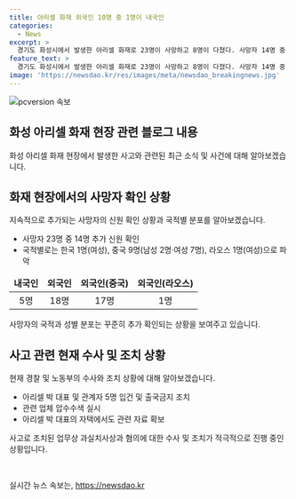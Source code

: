 ```yaml
---
title: 아리셀 화재 외국인 10명 중 1명이 내국인
categories:
  - News
excerpt: >
  경기도 화성시에서 발생한 아리셀 화재로 23명이 사망하고 8명이 다쳤다. 사망자 14명 중 11명의 신원이 확인됐는데, 한국인 1명과 중국, 라오스인 등 외국국적 13명이다. 화재로 인한 사망자가 추가로 확인돼 유가족들에게 통보됐으며, 경찰과 노동부는 관련 업무자 5명을 업무상과실치사상 등의 혐의로 입건하고 출국금지 조치했다. 이에 따라 관련 업체 압수수색도 이뤄졌다. 사건 관련 제보는 jebo@cbs.co.kr 또는 카카오톡 @노컷뉴스로 보낼 수 있다.
feature_text: >
  경기도 화성시에서 발생한 아리셀 화재로 23명이 사망하고 8명이 다쳤다. 사망자 14명 중 11명의 신원이 확인됐는데, 한국인 1명과 중국, 라오스인 등 외국국적 13명이다. 화재로 인한 사망자가 추가로 확인돼 유가족들에게 통보됐으며, 경찰과 노동부는 관련 업무자 5명을 업무상과실치사상 등의 혐의로 입건하고 출국금지 조치했다. 이에 따라 관련 업체 압수수색도 이뤄졌다. 사건 관련 제보는 jebo@cbs.co.kr 또는 카카오톡 @노컷뉴스로 보낼 수 있다.
image: 'https://newsdao.kr/res/images/meta/newsdao_breakingnews.jpg'
---
```


<p><img src="https://newsdao.kr/res/images/meta/newsdao_breakingnews.jpg" alt="pcversion 속보" /></p>

<h2 data-ke-size="size26">화성 아리셀 화재 현장 관련 블로그 내용</h2>

<p data-ke-size="size16">화성 아리셀 화재 현장에서 발생한 사고와 관련된 최근 소식 및 사건에 대해 알아보겠습니다.</p>

<h2 data-ke-size="size24">화재 현장에서의 사망자 확인 상황</h2>

<p data-ke-size="size16">지속적으로 추가되는 사망자의 신원 확인 상황과 국적별 분포를 알아보겠습니다.</p>

<ul>
<li>사망자 23명 중 14명 추가 신원 확인</li>
<li>국적별로는 한국 1명(여성), 중국 9명(남성 2명·여성 7명), 라오스 1명(여성)으로 파악</li>
</ul>

<table>
<thead>
<tr>
<td style="text-align: center; height: 17px;"><b>내국인</b></td>
<td style="text-align: center; height: 17px;"><b>외국인</b></td>
<td style="text-align: center; height: 17px;"><b>외국인(중국)</b></td>
<td style="text-align: center; height: 17px;"><b>외국인(라오스)</b></td>
</tr>
</thead>
<tr>
<td style="text-align: center; height: 17px;">5명</td>
<td style="text-align: center; height: 17px;">18명</td>
<td style="text-align: center; height: 17px;">17명</td>
<td style="text-align: center; height: 17px;">1명</td>
</tr>
</table>

<p data-ke-size="size16">사망자의 국적과 성별 분포는 꾸준히 추가 확인되는 상황을 보여주고 있습니다.</p>

<h2 data-ke-size="size24">사고 관련 현재 수사 및 조치 상황</h2>

<p data-ke-size="size16">현재 경찰 및 노동부의 수사와 조치 상황에 대해 알아보겠습니다.</p>

<ul>
<li>아리셀 박 대표 및 관계자 5명 입건 및 출국금지 조치</li>
<li>관련 업체 압수수색 실시</li>
<li>아리셀 박 대표의 자택에서도 관련 자료 확보</li>
</ul>

<p data-ke-size="size16">사고로 조치된 업무상 과실치사상과 혐의에 대한 수사 및 조치가 적극적으로 진행 중인 상황입니다.</p>

<p data-ke-size="size16">&nbsp;</p>
실시간 뉴스 속보는, <a href="https://newsdao.kr" rel="dofollow">https://newsdao.kr</a>


